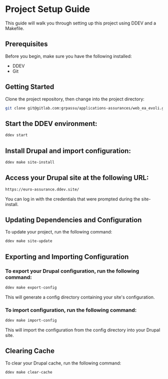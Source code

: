 # Project Setup Guide
This guide will walk you through setting up this project using DDEV and a Makefile.

## Prerequisites
Before you begin, make sure you have the following installed:

- DDEV
- Git

## Getting Started
Clone the project repository, then change into the project directory:

```bash
git clone git@gitlab.com:grpassu/applications-assurances/web_ea_evoli.git
```

## Start the DDEV environment:
```bash
ddev start
```

## Install Drupal and import configuration:
```bash
ddev make site-install
```

## Access your Drupal site at the following URL:
```bash
https://euro-assurance.ddev.site/
```

You can log in with the credentials that were prompted during the site-install.

## Updating Dependencies and Configuration
To update your project, run the following command:
```bash
ddev make site-update
```

## Exporting and Importing Configuration
### To export your Drupal configuration, run the following command:
```bash
ddev make export-config
```
This will generate a config directory containing your site's configuration.

### To import configuration, run the following command:
```bash
ddev make import-config
```
This will import the configuration from the config directory into your Drupal site.

## Clearing Cache
To clear your Drupal cache, run the following command:
```bash
ddev make clear-cache
```
